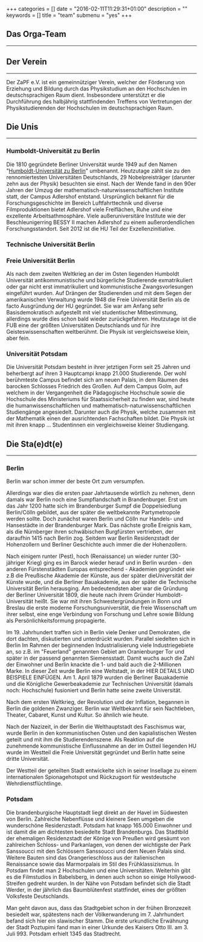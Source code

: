 +++
categories = []
date = "2016-02-11T11:29:31+01:00"
description = ""
keywords = []
title = "team"
submenu = "yes"
+++

## Das Orga-Team
---

## Der Verein
---
Der ZaPF e.V. ist ein gemeinnütziger Verein, welcher der Förderung von Erziehung und Bildung durch das Physikstudium an den Hochschulen im deutschsprachigen Raum dient. Insbesondere unterstützt er die Durchführung des halbjährig stattfindenden Treffens von Vertretungen der Physikstudierenden der Hochschulen im deutschsprachigen Raum.

## Die Unis
---
### Humboldt-Universität zu Berlin 
Die 1810 gegründete Berliner Universität wurde 1949 auf den Namen "[Humboldt-Universität zu Berlin](https://www.hu-berlin.de/de)" umbenannt. Heutzutage zählt sie zu den rennomiertesten Universitäten Deutschlands, 29 Nobelpreisträger (darunter zehn aus der Physik) besuchten sie einst. Nach der Wende fand in den 90er Jahren der Umzug der mathematisch-naturwissenschaftlichen  Institute statt, der Campus Adlershof entstand. Ursprünglich bekannt für die Forschungsgeschichte im Bereich Luftfahrttechnik und diverse Filmproduktionen bietet Adlershof viele Freiflächen, Ruhe und eine exzellente Arbeitsathmosphäre. Viele außeruniversitäre Institute wie der Beschleunigerring BESSY II machen Adlershof zu einem außerordendlichen Forschungsstandort. Seit 2012 ist die HU Teil der Exzellenzinitiative.

### Technische Universität Berlin

### Freie Universität Berlin
Als nach dem zweiten Weltkrieg an der im Osten liegenden Humboldt Universität antikommunistische und bürgerliche Studierende exmatrikuliert oder gar nicht erst immatrikuliert und kommunistische Zwangsvorlesungen eingeführt wurden. Auf Drängen der Studierenden und mit dem Segen der amerikanischen Verwaltung wurde 1948 die Freie Universität Berlin als de facto Ausgründung der HU gegründet. Sie war am Anfang sehr Basisdemokratisch aufgestellt mit viel studentischer Mitbestimmung, allerdings wurde dies schon bald wieder zurückgefahren. Heutzutage ist die FUB eine  der größten Universitäten Deutschlands und für ihre Geisteswissenschaften weltberühmt. Die Physik ist vergleichsweise klein, aber fein.

### Universität Potsdam
Die Universität Potsdam besteht in ihrer jetztigen Form seit 25 Jahren und beherbergt auf ihren 3 Hauptcampi knapp 21.000 Studierende. Der wohl berühmteste Campus befindet sich am neuen Palais, in dem Räumen des barocken Schlosses Friedrich des Großen. Auf dem Campus Golm, auf welchem in der Vergangenheit die Pädagogische Hochschule sowie die Hochschule des Ministeriums für Staatssicherheit zu finden war, sind heute die humanwissenschaftlichen und mathematisch-naturwissenschaftlichen Studiengänge angesiedelt. Darunter auch die Physik, welche zusammen mit der Mathematik einen der ausrichtenden Fachschaften bildet. Die Physik ist mit ihren knapp ... Studentinnen ein vergleichsweise kleiner Studiengang. 

## Die Sta(e)dt(e)
---

### Berlin
Berlin war schon immer der beste Ort zum versumpfen.

Allerdings war dies die ersten paar Jahrtausende wörtlich zu nehmen, denn damals war Berlin noch eine Sumpflandschaft in Brandenburger. Erst um das Jahr 1200 hatte sich im Brandenburger Sumpf die Doppelsiedlung Berlin/Cölln gebildet, aus der später die weltbekannte Partymetropole werden sollte. Doch zunächst waren Berlin und Cölln nur Handels- und Hansestädte in der Brandenburger Mark. Das nächste große Ereignis kam, als die Nürnberger ihren schwäbischen Burgfürsten vertrieben, der daraufhin 1415 nach Berlin zog. Seitdem war Berlin Residenzstadt der Hohenzollern und Berliner Geschichte auch immer die der Hohenzollern.

Nach einigem runter (Pest), hoch (Renaissance) un wieder runter (30-jähriger Krieg) ging es im Barock wieder herauf und in Berlin wurden - den anderen Fürstenstädten Europas entsprechend - Akademien gegründet wie z.B die Preußische Akademie der Künste, aus der später dieUniversität der Künste wurde, und die Berliner Bauakademie, aus der später die Technische Universität Berlin herausging. Am bedeutendsten aber war die Gründung der Berliner Universität 1809, die heute nach ihrem Gründer Humboldt-Universität heißt. Sie war mit ihren Schwestergründungen in Bonn und Breslau die erste moderne Forschungsuniversität, die freie Wissenschaft um ihrer selbst, eine enge Verbindung von Forschung und Lehre sowie Bildung als Persönlichkeitsformung propagierte.

Im 19. Jahrhundert traffen sich in Berlin viele Denker und Demokraten, die dort dachten,  diskutierten und unterdrückt wurden. Parallel siedelten sich in Berlin Im Rahmen der beginnenden Industrialisierung viele Industriegebiete an, so z.B. im "Feuerland" genannten Gebiet am Oranienburger Tor und später in der passend genannten Siemensstadt. Damit wuchs auch die Zahl der Einwohner und Berlin knackte die 1- und bald auch die 2-Millionen Marke. In dieser Zeit wurde Berlin eine Weltstadt, in der HIER DETAILS UND BEISPIELE EINFÜGEN. Am 1. April 1879 wurden die Berliner Bauakademie und die Königliche Gewerbeakademie zur Technischen Universität (damals noch: Hochschule) fusioniert und Berlin hatte seine zweite Universität.

Nach dem ersten Weltkrieg, der Revolution und der Inflation, begannen in Berlin die goldenen Zwanziger. Berlin war Weltbekannt für sein Nachtleben, Theater, Cabaret, Kunst und Kultur. So ähnlich wie heute.

Nach der Nazizeit, in der Berlin die Welthauptstadt des Faschismus war, wurde Berlin in den kommunistischen Osten und den kapialistischen Westen geteilt und mit ihm die Studierendenszene. Als Reaktion auf die zunehmende kommunistische Einflussnahme an der im Ostteil liegenden HU wurde im Westteil die Freie Universität gegründet und Berlin hatte seine dritte Universität.

Der Westteil der geteilten Stadt entwickelte sich in seiner Insellage zu einem internationalen Spionagehotspot und Rückzugsort für westdeutsche Wehrdienstflüchtlinge.
 
### Potsdam

Die brandenburgische Hauptstadt liegt direkt an der Havel im Südwesten von Berlin. Zahlreiche Nebenflüsse und kleinere Seen umgeben die wunderschöne Residenzstadt.
Potsdam hat knapp 165.000 Einwohner und ist damit die am dichtesten besiedelte Stadt Brandenburgs.
Das Stadtbild der ehemaligen Residenzstadt der Könige von Preußen wird gesäumt von zahlreichen Schloss- und Parkanlagen, von denen der wichtigste der Park Sanssoucci mit den Schlössern Sanssoucci und dem Neuen Palais sind. Weitere Bauten sind das Orangerieschloss aus der italienischen Renaissance sowie das Marmorpalais im Stil des Frühklassizismus. 
In Potsdam findet man 2 Hochschulen und eine Universitäten. Weiterhin gibt es die Filmstudios in Babelsberg, in denen auch schon so einige Hollywood-Streifen gedreht wurden. In der Nähe von Potsdam befindet sich die Stadt Werder, in der jährlich das Baumblütenfest stattfindet, eines der größten Volksfeste Deutschlands. 

Man geht davon aus, dass das Stadtgebiet schon in der frühen Bronzezeit besiedelt war, spätestens nach der Völkerwanderung im 7. Jahrhundert befand sich hier ein slawischer Stamm. Die erste urkundliche Erwähnung der Stadt Poztupimi fand man in einer Urkunde des Kaisers Otto III. am 3. Juli 993. Potsdam erhielt 1345 das Stadtrecht. 
